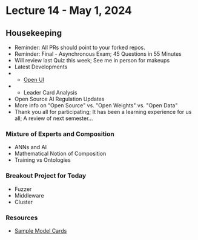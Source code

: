 # Lecture 14 - May 1, 2024

## Housekeeping
- Reminder: All PRs should point to your forked repos.
- Reminder: Final - Asynchronous Exam; 45 Questions in 55 Minutes
- Will review last Quiz this week; See me in person for makeups
- Latest Developments
- * [Open UI](https://github.com/wandb/openui)
- * Leader Card Analysis
- Open Source AI Regulation Updates
- More info on "Open Source" vs. "Open Weights" vs. "Open Data"
- Thank you all for participating; It has been a learning experience for us all; A review of next semester...

### Mixture of Experts and Composition
- ANNs and AI
- Mathematical Notion of Composition
- Training vs Ontologies

### Breakout Project for Today
- Fuzzer
- Middleware
- Cluster

### Resources
- [Sample Model Cards](./Chapman_University_model_card.md)
